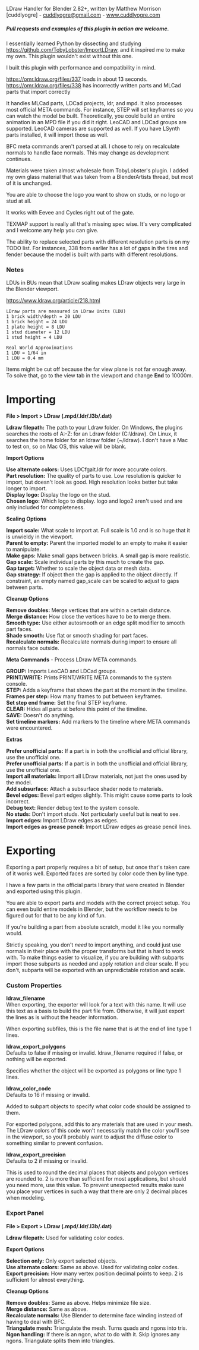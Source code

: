 LDraw Handler for Blender 2.82+, written by Matthew Morrison [cuddlyogre] - cuddlyogre@gmail.com - www.cuddlyogre.com

##### Pull requests and examples of this plugin in action are welcome.

I essentially learned Python by dissecting and studying https://github.com/TobyLobster/ImportLDraw, and it inspired me to make my own. This plugin wouldn't exist without this one.

I built this plugin with performance and compatibility in mind.

https://omr.ldraw.org/files/337 loads in about 13 seconds.  
https://omr.ldraw.org/files/338 has incorrectly written parts and MLCad parts that import correctly

It handles MLCad parts, LDCad projects, ldr, and mpd. It also processes most official META commands. For instance, STEP
will set keyframes so you can watch the model be built. Theoretically, you could build an entire animation in an MPD
file if you did it right. LeoCAD and LDCad groups are supported. LeoCAD cameras are supported as well. If you have
LSynth parts installed, it will import those as well.

BFC meta commands aren't parsed at all. I chose to rely on recalculate normals to handle face normals. This may change as development continues.

Materials were taken almost wholesale from TobyLobster's plugin. I added my own glass material that was taken from a BlenderArtists thread, but most of it is unchanged.

You are able to choose the logo you want to show on studs, or no logo or stud at all.

It works with Eevee and Cycles right out of the gate.

TEXMAP support is really all that's missing spec wise. It's very complicated and I welcome any help you can give.

The ability to replace selected parts with different resolution parts is on my TODO list. For instances, 338 from
earlier has a lot of gaps in the tires and fender because the model is built with parts with different resolutions.

### Notes

LDUs in BUs mean that LDraw scaling makes LDraw objects very large in the Blender viewport.

https://www.ldraw.org/article/218.html  
```
LDraw parts are measured in LDraw Units (LDU)  
1 brick width/depth = 20 LDU  
1 brick height = 24 LDU  
1 plate height = 8 LDU  
1 stud diameter = 12 LDU  
1 stud height = 4 LDU

Real World Approximations  
1 LDU = 1/64 in  
1 LDU = 0.4 mm
```
Items might be cut off because the far view plane is not far enough away. To solve that, go to the view tab in the
viewport and change **End** to 10000m.

# Importing

__File > Import > LDraw (.mpd/.ldr/.l3b/.dat)__

**Ldraw filepath:** The path to your Ldraw folder. On Windows, the plugins searches the roots of A:-Z:
for an Ldraw folder (C:\ldraw). On Linux, it searches the home folder for an ldraw folder (~/ldraw). I don't have a Mac
to test on, so on Mac OS, this value will be blank.

**Import Options**

**Use alternate colors:** Uses LDCfgalt.ldr for more accurate colors.  
**Part resolution:** The quality of parts to use. Low resolution is quicker to import, but doesn't look as good. High
resolution looks better but take longer to import.  
**Display logo:** Display the logo on the stud.  
**Chosen logo:** Which logo to display. logo and logo2 aren't used and are only included for completeness.

**Scaling Options**

**Import scale:** What scale to import at. Full scale is 1.0 and is so huge that it is unwieldy in the viewport.  
**Parent to empty:** Parent the imported model to an empty to make it easier to manipulate.  
**Make gaps:** Make small gaps between bricks. A small gap is more realistic.  
**Gap scale:** Scale individual parts by this much to create the gap.  
**Gap target:** Whether to scale the object data or mesh data.  
**Gap strategy:** If object then the gap is applied to the object directly. If constraint, an empty named gap_scale can
be scaled to adjust to gaps between parts.

**Cleanup Options**

**Remove doubles:** Merge vertices that are within a certain distance.  
**Merge distance:** How close the vertices have to be to merge them.  
**Smooth type:** Use either autosmooth or an edge split modifier to smooth part faces.  
**Shade smooth:**  Use flat or smooth shading for part faces.  
**Recalculate normals:** Recalculate normals during import to ensure all normals face outside.

**Meta Commands** - Process LDraw META commands.

**GROUP:** Imports LeoCAD and LDCad groups.  
**PRINT/WRITE:** Prints PRINT/WRITE META commands to the system console.  
**STEP:** Adds a keyframe that shows the part at the moment in the timeline.  
**Frames per step:** How many frames to put between keyframes.  
**Set step end frame:** Set the final STEP keyframe.  
**CLEAR:** Hides all parts at before this point of the timeline.  
**SAVE:** Doesn't do anything.  
**Set timeline markers:** Add markers to the timeline where META commands were encountered.

**Extras**

**Prefer unofficial parts:** If a part is in both the unofficial and official library, use the unofficial one.  
**Prefer unofficial parts:** If a part is in both the unofficial and official library, use the unofficial one.  
**Import all materials:** Import all LDraw materials, not just the ones used by the model.  
**Add subsurface:** Attach a subsurface shader node to materials.  
**Bevel edges:** Bevel part edges slightly. This might cause some parts to look incorrect.  
**Debug text:** Render debug text to the system console.  
**No studs:** Don't import studs. Not particularly useful but is neat to see.  
**Import edges:** Import LDraw edges as edges.  
**Import edges as grease pencil:** Import LDraw edges as grease pencil lines.

# Exporting

Exporting a part properly requires a bit of setup, but once that's taken care of it works well. Exported faces are
sorted by color code then by line type.

I have a few parts in the official parts library that were created in Blender and exported using this plugin.

You are able to export parts and models with the correct project setup. You can even build entire models in Blender, but
the workflow needs to be figured out for that to be any kind of fun.

If you're building a part from absolute scratch, model it like you normally would.

Strictly speaking, you don't _need_ to import anything, and could just use normals in their place with the proper
transforms but that is hard to work with. To make things easier to visualize, if you are building with subparts import
those subparts as needed and apply rotation and clear scale. If you don't, subparts will be exported with an
unpredictable rotation and scale.

### Custom Properties

**ldraw_filename**  
When exporting, the exporter will look for a text with this name. It will use this text as a basis to build the part
file from. Otherwise, it will just export the lines as is without the header information.

When exporting subfiles, this is the file name that is at the end of line type 1 lines.

**ldraw_export_polygons**  
Defaults to false if missing or invalid. ldraw_filename required if false, or nothing will be exported.

Specifies whether the object will be exported as polygons or line type 1 lines.

**ldraw_color_code**  
Defaults to 16 if missing or invalid.

Added to subpart objects to specify what color code should be assigned to them.

For exported polygons, add this to any materials that are used in your mesh. The LDraw colors of this code won't
necessarily match the color you'll see in the viewport, so you'll probably want to adjust the diffuse color to something
similar to prevent confusion.

**ldraw_export_precision**  
Defaults to 2 if missing or invalid.

This is used to round the decimal places that objects and polygon vertices are rounded to. 2 is more than sufficient for
most applications, but should you need more, use this value. To prevent unexpected results make sure you place your
vertices in such a way that there are only 2 decimal places when modeling.

### Export Panel

__File > Export > LDraw (.mpd/.ldr/.l3b/.dat)__

**Ldraw filepath:**  Used for validating color codes.

**Export Options**

**Selection only:** Only export selected objects.  
**Use alternate colors:** Same as above. Used for validating color codes.  
**Export precision:** How many vertex position decimal points to keep. 2 is sufficient for almost everything.

**Cleanup Options**

**Remove doubles:** Same as above. Helps minimize file size.  
**Merge distance:** Same as above.  
**Recalculate normals:** Use Blender to determine face winding instead of having to deal with BFC.  
**Triangulate mesh:** Triangulate the mesh. Turns quads and ngons into tris.  
**Ngon handling:** If there is an ngon, what to do with it. Skip ignores any ngons. Triangulate splits them into
triangles.
